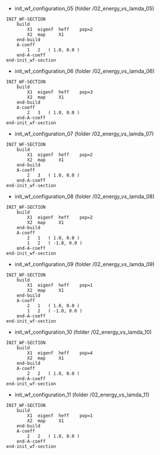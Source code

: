 * init_wf_configuration_05 (folder /02_energy_vs_lamda_05)
```
INIT_WF-SECTION
	build
		X1	eigenf	heff	pop=2
		X2	map		X1
	end-build
	A-coeff
		1	2	( 1.0, 0.0 )
	end-A-coeff
end-init_wf-section
```
* init_wf_configuration_06 (folder /02_energy_vs_lamda_06)
```
INIT_WF-SECTION
	build
		X1	eigenf	heff	pop=3
		X2	map		X1
	end-build
	A-coeff
		2	3	( 1.0, 0.0 )
	end-A-coeff
end-init_wf-section
```
* init_wf_configuration_07 (folder /02_energy_vs_lamda_07)
```
INIT_WF-SECTION
	build
		X1	eigenf	heff	pop=2
		X2	map		X1
	end-build
	A-coeff
		2	3	( 1.0, 0.0 )
	end-A-coeff
end-init_wf-section
```
* init_wf_configuration_08 (folder /02_energy_vs_lamda_08)
```
INIT_WF-SECTION
	build
		X1	eigenf	heff	pop=2
		X2	map		X1
	end-build
	A-coeff
		2	1	( 1.0, 0.0 )
		1	2	( -1.0, 0.0 )
	end-A-coeff
end-init_wf-section
```
* init_wf_configuration_09 (folder /02_energy_vs_lamda_09)
```
INIT_WF-SECTION
	build
		X1	eigenf	heff	pop=1
		X2	map		X1
	end-build
	A-coeff
		2	1	( 1.0, 0.0 )
		1	2	( -1.0, 0.0 )
	end-A-coeff
end-init_wf-section
```
* init_wf_configuration_10 (folder /02_energy_vs_lamda_10)
```
INIT_WF-SECTION
	build
		X1	eigenf	heff	pop=4
		X2	map		X1
	end-build
	A-coeff
		2	2	( 1.0, 0.0 )
	end-A-coeff
end-init_wf-section
```
* init_wf_configuration_11 (folder /02_energy_vs_lamda_11)
```
INIT_WF-SECTION
	build
		X1	eigenf	heff	pop=1
		X2	map		X1
	end-build
	A-coeff
		2	2	( 1.0, 0.0 )
	end-A-coeff
end-init_wf-section
```
